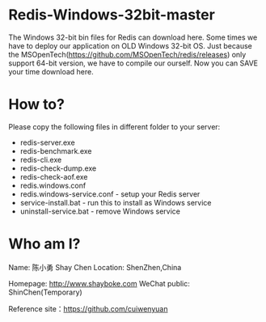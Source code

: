 # Redis-Windows-32bit-master
The Windows 32-bit bin files for Redis can download here.  Some times we have to deploy our application on OLD Windows 32-bit OS. Just because the MSOpenTech(https://github.com/MSOpenTech/redis/releases) only support 64-bit version, we have to compile our ourself. Now you can SAVE your time download here.
# How to?

Please copy the following files in different folder to your server:

- redis-server.exe
- redis-benchmark.exe
- redis-cli.exe
- redis-check-dump.exe
- redis-check-aof.exe
- redis.windows.conf
- redis.windows-service.conf - setup your Redis server
- service-install.bat - run this to install as Windows service
- uninstall-service.bat - remove Windows service

# Who am I?
Name: 陈小勇  Shay Chen
Location: ShenZhen,China

Homepage: http://www.shayboke.com
WeChat public: ShinChen(Temporary)


Reference site：https://github.com/cuiwenyuan
